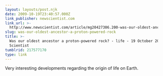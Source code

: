 ```yaml
---
layout: layouts/post.njk
date: 2009-10-19T23:40:57.000Z
link_publisher: newscientist.com
link_url: >-
  http://www.newscientist.com/article/mg20427306.200-was-our-oldest-ancestor-a-protonpowered-rock.html?full=true
slug: was-our-oldest-ancestor-a-proton-powered-rock
title: >-
  Was our oldest ancestor a proton-powered rock? - life - 19 October 2009 - New
  Scientist
tumblrid: 217577170
type: link
---
```

<p>Very interesting developments regarding the origin of life on Earth.</p>
